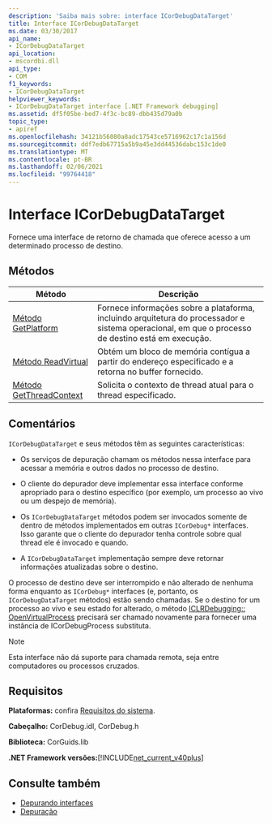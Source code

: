 ```yaml
---
description: 'Saiba mais sobre: interface ICorDebugDataTarget'
title: Interface ICorDebugDataTarget
ms.date: 03/30/2017
api_name:
- ICorDebugDataTarget
api_location:
- mscordbi.dll
api_type:
- COM
f1_keywords:
- ICorDebugDataTarget
helpviewer_keywords:
- ICorDebugDataTarget interface [.NET Framework debugging]
ms.assetid: df5f05be-bed7-4f3c-bc89-dbb435d79a0b
topic_type:
- apiref
ms.openlocfilehash: 34121b56080a8adc17543ce5716962c17c1a156d
ms.sourcegitcommit: ddf7edb67715a5b9a45e3dd44536dabc153c1de0
ms.translationtype: MT
ms.contentlocale: pt-BR
ms.lasthandoff: 02/06/2021
ms.locfileid: "99764418"
---
```

# <a name="icordebugdatatarget-interface"></a>Interface ICorDebugDataTarget

Fornece uma interface de retorno de chamada que oferece acesso a um determinado processo de destino.  
  
## <a name="methods"></a>Métodos  
  
|Método|Descrição|  
|------------|-----------------|  
|[Método GetPlatform](icordebugdatatarget-getplatform-method.md)|Fornece informações sobre a plataforma, incluindo arquitetura do processador e sistema operacional, em que o processo de destino está em execução.|  
|[Método ReadVirtual](icordebugdatatarget-readvirtual-method.md)|Obtém um bloco de memória contígua a partir do endereço especificado e a retorna no buffer fornecido.|  
|[Método GetThreadContext](icordebugdatatarget-getthreadcontext-method.md)|Solicita o contexto de thread atual para o thread especificado.|  
  
## <a name="remarks"></a>Comentários  

 `ICorDebugDataTarget` e seus métodos têm as seguintes características:  
  
- Os serviços de depuração chamam os métodos nessa interface para acessar a memória e outros dados no processo de destino.  
  
- O cliente do depurador deve implementar essa interface conforme apropriado para o destino específico (por exemplo, um processo ao vivo ou um despejo de memória).  
  
- Os `ICorDebugDataTarget` métodos podem ser invocados somente de dentro de métodos implementados em outras `ICorDebug*` interfaces. Isso garante que o cliente do depurador tenha controle sobre qual thread ele é invocado e quando.  
  
- A `ICorDebugDataTarget` implementação sempre deve retornar informações atualizadas sobre o destino.  
  
 O processo de destino deve ser interrompido e não alterado de nenhuma forma enquanto as `ICorDebug*` interfaces (e, portanto, os `ICorDebugDataTarget` métodos) estão sendo chamadas. Se o destino for um processo ao vivo e seu estado for alterado, o método [ICLRDebugging:: OpenVirtualProcess](iclrdebugging-openvirtualprocess-method.md) precisará ser chamado novamente para fornecer uma instância de ICorDebugProcess substituta.  
  
> [!NOTE]
> Esta interface não dá suporte para chamada remota, seja entre computadores ou processos cruzados.  
  
## <a name="requirements"></a>Requisitos  

 **Plataformas:** confira [Requisitos do sistema](../../get-started/system-requirements.md).  
  
 **Cabeçalho:** CorDebug.idl, CorDebug.h  
  
 **Biblioteca:** CorGuids.lib  
  
 **.NET Framework versões:**[!INCLUDE[net_current_v40plus](../../../../includes/net-current-v40plus-md.md)]  
  
## <a name="see-also"></a>Consulte também

- [Depurando interfaces](debugging-interfaces.md)
- [Depuração](index.md)
